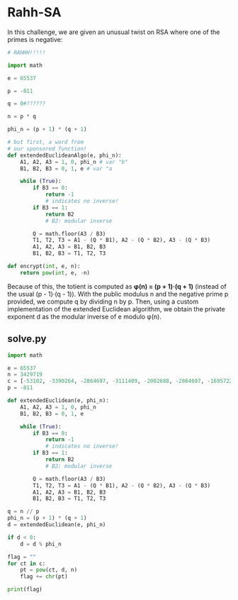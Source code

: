 #  Rahh-SA

In this challenge, we are given an unusual twist on RSA where one of the primes is negative:

```py
# RAHHH!!!!!

import math

e = 65537

p = -811

q = 0#??????

n = p * q

phi_n = (p + 1) * (q + 1) 

# but first, a word from
# our sponsored function!
def extendedEuclideanAlgo(e, phi_n):
    A1, A2, A3 = 1, 0, phi_n # var "b"
    B1, B2, B3 = 0, 1, e # var "a

    while (True):
        if B3 == 0:
            return -1 
            # indicates no inverse!
        if B3 == 1:
            return B2 
            # B2: modular inverse

        Q = math.floor(A3 / B3)
        T1, T2, T3 = A1 - (Q * B1), A2 - (Q * B2), A3 - (Q * B3)
        A1, A2, A3 = B1, B2, B3
        B1, B2, B3 = T1, T2, T3

def encrypt(int, e, n):
    return pow(int, e, -n)
```

Because of this, the totient is computed as **φ(n) = (p + 1)·(q + 1)** (instead of the usual (p - 1)·(q - 1)).
With the public modulus n and the negative prime p provided, we compute q by dividing n by p. Then, using a custom implementation of the extended Euclidean algorithm, we obtain the private exponent d as the modular inverse of e modulo φ(n).

## solve.py

```py
import math

e = 65537
n = 3429719
c = [-53102, -3390264, -2864697, -3111409, -2002688, -2864697, -1695722, -1957072, -1821648, -1268305, -3362005, -712024, -1957072, -1821648, -1268305, -732380, -2002688, -967579, -271768, -3390264, -712024, -1821648, -3069724, -732380, -892709, -271768, -732380, -2062187, -271768, -292609, -1599740, -732380, -1268305, -712024, -271768, -1957072, -1821648, -3418677, -732380, -2002688, -1821648, -3069724, -271768, -3390264, -1847282, -2267004, -3362005, -1764589, -293906, -1607693]
p = -811

def extendedEuclidean(e, phi_n):
    A1, A2, A3 = 1, 0, phi_n
    B1, B2, B3 = 0, 1, e

    while (True):
        if B3 == 0:
            return -1
            # indicates no inverse!
        if B3 == 1:
            return B2
            # B2: modular inverse

        Q = math.floor(A3 / B3)
        T1, T2, T3 = A1 - (Q * B1), A2 - (Q * B2), A3 - (Q * B3)
        A1, A2, A3 = B1, B2, B3
        B1, B2, B3 = T1, T2, T3

q = n // p
phi_n = (p + 1) * (q + 1)
d = extendedEuclidean(e, phi_n)

if d < 0:
    d = d % phi_n

flag = ""
for ct in c:
    pt = pow(ct, d, n)
    flag += chr(pt)

print(flag)
```
